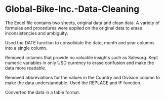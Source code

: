 # Global-Bike-Inc.-Data-Cleaning
The Excel file contains two sheets, original data and clean data. A variety of formulas and procedures were applied on the original data to erase inconsistencies and ambiguity.


Used the DATE function to consolidate the date, month and year columns into a single column. 

Removed columns that provide no valuable insights such as Salesorg.
Kept numeric variables in only USD currency to erase confusion and make the data more readable.

Removed abbreviations for the values in the Country and Division column to make the data understandable. Used the REPLACE and IF function.

Converted the data in a table format.
